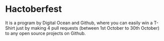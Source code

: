 # Hactoberfest

It is a program by Digital Ocean and Github, where you can easily win a T-Shirt just by making 4 pull requests (between 1st October to 30th October) to any open source projects on Github.
